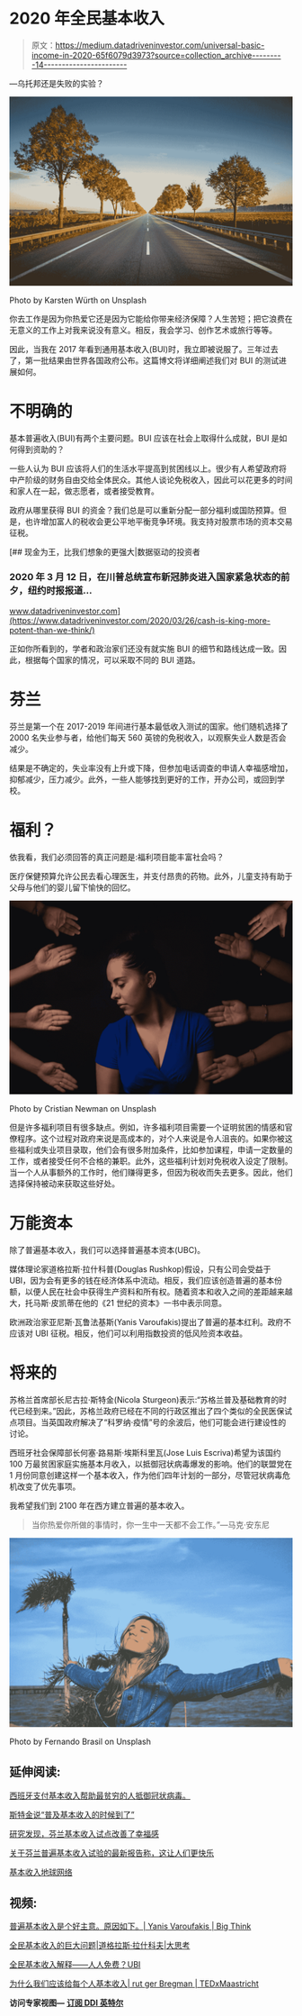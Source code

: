 # 2020 年全民基本收入

> 原文：<https://medium.datadriveninvestor.com/universal-basic-income-in-2020-65f6079d3973?source=collection_archive---------14----------------------->

—乌托邦还是失败的实验？

![](img/ad15a2e4feda91e4059f888a5b5dcb19.png)

Photo by Karsten Würth on Unsplash

你去工作是因为你热爱它还是因为它能给你带来经济保障？人生苦短；把它浪费在无意义的工作上对我来说没有意义。相反，我会学习、创作艺术或旅行等等。

因此，当我在 2017 年看到通用基本收入(BUI)时，我立即被说服了。三年过去了，第一批结果由世界各国政府公布。这篇博文将详细阐述我们对 BUI 的测试进展如何。

# 不明确的

基本普遍收入(BUI)有两个主要问题。BUI 应该在社会上取得什么成就，BUI 是如何得到资助的？

一些人认为 BUI 应该将人们的生活水平提高到贫困线以上。很少有人希望政府将中产阶级的财务自由交给全体民众。其他人谈论免税收入，因此可以花更多的时间和家人在一起，做志愿者，或者接受教育。

政府从哪里获得 BUI 的资金？我们总是可以重新分配一部分福利或国防预算。但是，也许增加富人的税收会更公平地平衡竞争环境。我支持对股票市场的资本交易征税。

[](https://www.datadriveninvestor.com/2020/03/26/cash-is-king-more-potent-than-we-think/) [## 现金为王，比我们想象的更强大|数据驱动的投资者

### 2020 年 3 月 12 日，在川普总统宣布新冠肺炎进入国家紧急状态的前夕，纽约时报报道…

www.datadriveninvestor.com](https://www.datadriveninvestor.com/2020/03/26/cash-is-king-more-potent-than-we-think/) 

正如你所看到的，学者和政治家们还没有就实施 BUI 的细节和路线达成一致。因此，根据每个国家的情况，可以采取不同的 BUI 道路。

# 芬兰

芬兰是第一个在 2017-2019 年间进行基本最低收入测试的国家。他们随机选择了 2000 名失业参与者，给他们每天 560 英镑的免税收入，以观察失业人数是否会减少。

结果是不确定的，失业率没有上升或下降，但参加电话调查的申请人幸福感增加，抑郁减少，压力减少。此外，一些人能够找到更好的工作，开办公司，或回到学校。

# 福利？

依我看，我们必须回答的真正问题是:福利项目能丰富社会吗？

医疗保健预算允许公民去看心理医生，并支付昂贵的药物。此外，儿童支持有助于父母与他们的婴儿留下愉快的回忆。

![](img/1d6ed93b1a92a25eb77f077510e2879e.png)

Photo by Cristian Newman on Unsplash

但是许多福利项目有很多缺点。例如，许多福利项目需要一个证明贫困的情感和官僚程序。这个过程对政府来说是高成本的，对个人来说是令人沮丧的。如果你被这些福利或失业项目录取，他们会有很多附加条件，比如参加课程，申请一定数量的工作，或者接受任何不合格的兼职。此外，这些福利计划对免税收入设定了限制。当一个人从事额外的工作时，他们赚得更多，但因为税收而失去更多。因此，他们选择保持被动来获取这些好处。

# 万能资本

除了普遍基本收入，我们可以选择普遍基本资本(UBC)。

媒体理论家道格拉斯·拉什科普(Douglas Rushkop)假设，只有公司会受益于 UBI，因为会有更多的钱在经济体系中流动。相反，我们应该创造普遍的基本份额，以便人民在社会中获得生产资料和所有权。随着资本和收入之间的差距越来越大，托马斯·皮凯蒂在他的《21 世纪的资本》一书中表示同意。

欧洲政治家亚尼斯·瓦鲁法基斯(Yanis Varoufakis)提出了普遍的基本红利。政府不应该对 UBI 征税。相反，他们可以利用指数投资的低风险资本收益。

# 将来的

苏格兰首席部长尼古拉·斯特金(Nicola Sturgeon)表示:“苏格兰普及基础教育的时代已经到来。”因此，苏格兰政府已经在不同的行政区推出了四个类似的全民医保试点项目。当英国政府解决了“科罗纳·疫情”号的余波后，他们可能会进行建设性的讨论。

西班牙社会保障部长何塞·路易斯·埃斯科里瓦(Jose Luis Escriva)希望为该国约 100 万最贫困家庭实施基本月收入，以抵御冠状病毒爆发的影响。他们的联盟党在 1 月份同意创建这样一个基本收入，作为他们四年计划的一部分，尽管冠状病毒危机改变了优先事项。

我希望我们到 2100 年在西方建立普遍的基本收入。

> 当你热爱你所做的事情时，你一生中一天都不会工作。”—马克·安东尼

![](img/61aaaff60e9398badba265092bef02ff.png)

Photo by Fernando Brasil on Unsplash

## 延伸阅读:

[西班牙支付基本收入帮助最贫穷的人抵御冠状病毒。](https://www.reuters.com/article/us-health-coronavirus-spain-economy/spain-to-pay-basic-income-to-help-poorest-weather-coronavirus-idUSKBN21Z18X)

[斯特金说“普及基本收入的时候到了”](https://www.independent.co.uk/news/uk/home-news/universal-basic-income-ubi-scotland-uk-nicola-sturgeon-coronavirus-a9498076.html)

[研究发现，芬兰基本收入试点改善了幸福感](https://www.theguardian.com/society/2020/may/07/finnish-basic-income-pilot-improved-wellbeing-study-finds-coronavirus)

[关于芬兰普遍基本收入试验的最新报告称，这让人们更快乐](https://www.sciencealert.com/latest-report-on-finland-s-universal-basic-income-trial-suggests-we-d-be-happier-with-it)

[基本收入地球网络](https://basicincome.org/)

## 视频:

[普遍基本收入是个好主意。原因如下。| Yanis Varoufakis | Big Think](https://www.youtube.com/watch?v=O8B4U7o9kvg)

[全民基本收入的巨大问题|道格拉斯·拉什科夫|大思考](https://www.youtube.com/watch?v=m25YLByFVRw)

[全民基本收入解释——人人免费？UBI](https://www.youtube.com/watch?v=kl39KHS07Xc&t=184s)

[为什么我们应该给每个人基本收入| rut ger Bregman | TEDxMaastricht](https://www.youtube.com/watch?v=aIL_Y9g7Tg0)

**访问专家视图—** [**订阅 DDI 英特尔**](https://datadriveninvestor.com/ddi-intel)